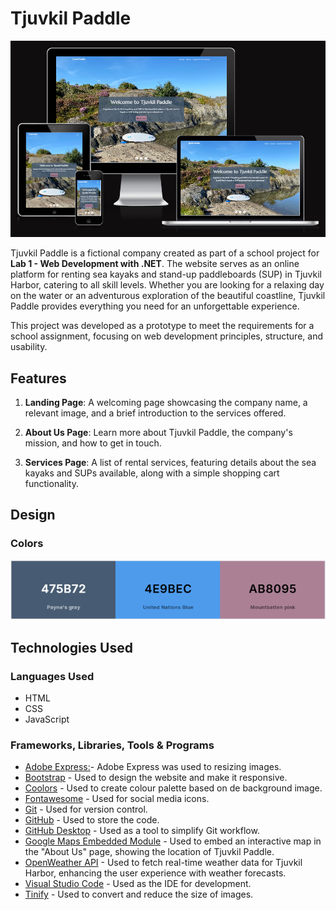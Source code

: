 # Tjuvkil Paddle

![AmIResponsive Image of Tjuvkil Paddle](./assets/images/amIresponsive.png)

Tjuvkil Paddle is a fictional company created as part of a school project for **Lab 1 - Web Development with .NET**. The website serves as an online platform for renting sea kayaks and stand-up paddleboards (SUP) in Tjuvkil Harbor, catering to all skill levels. Whether you are looking for a relaxing day on the water or an adventurous exploration of the beautiful coastline, Tjuvkil Paddle provides everything you need for an unforgettable experience.

This project was developed as a prototype to meet the requirements for a school assignment, focusing on web development principles, structure, and usability.

## Features

1. **Landing Page**: A welcoming page showcasing the company name, a relevant image, and a brief introduction to the services offered.

2. **About Us Page**: Learn more about Tjuvkil Paddle, the company's mission, and how to get in touch.

3. **Services Page**: A list of rental services, featuring details about the sea kayaks and SUPs available, along with a simple shopping cart functionality.

## Design

### Colors
![Color Palette](./assets/images/color-palette-three.png)

## Technologies Used

### Languages Used

- HTML
- CSS
- JavaScript

### Frameworks, Libraries, Tools & Programs

- [Adobe Express:](https://new.express.adobe.com/)- Adobe Express was used to resizing images.
- [Bootstrap](https://getbootstrap.com/docs/5.0/getting-started/introduction/) - Used to design the website and make it responsive.
- [Coolors](https://coolors.co/) - Used to create colour palette based on de background image.
- [Fontawesome](https://fontawesome.com/) - Used for social media icons.
- [Git](https://git-scm.com/) - Used for version control.
- [GitHub](https://github.com/) - Used to store the code.
- [GitHub Desktop](https://github.com/apps/desktop) - Used as a tool to simplify Git workflow.
- [Google Maps Embedded Module](https://developers.google.com/maps/documentation/embed/get-started) - Used to embed an interactive map in the "About Us" page, showing the location of Tjuvkil Paddle.
- [OpenWeather API](https://openweathermap.org/) - Used to fetch real-time weather data for Tjuvkil Harbor, enhancing the user experience with weather forecasts.
- [Visual Studio Code](https://code.visualstudio.com/) - Used as the IDE for development.
- [Tinify](https://tinypng.com/) - Used to convert and reduce the size of images.
